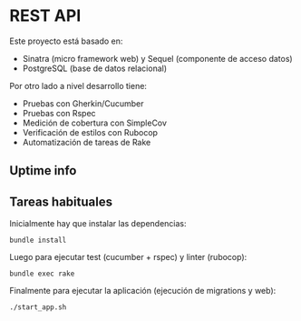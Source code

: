 REST API
========

Este proyecto está basado en:

* Sinatra (micro framework web) y Sequel (componente de acceso datos)
* PostgreSQL (base de datos relacional)

Por otro lado a nivel desarrollo tiene:

* Pruebas con Gherkin/Cucumber
* Pruebas con Rspec
* Medición de cobertura con SimpleCov
* Verificación de estilos con Rubocop
* Automatización de tareas de Rake

Uptime info
-----------

Tareas habituales
-----------------

Inicialmente hay que instalar las dependencias:

    bundle install

Luego para ejecutar test (cucumber + rspec) y linter (rubocop):

    bundle exec rake    

Finalmente para ejecutar la aplicación (ejecución de migrations y web):    

    ./start_app.sh

